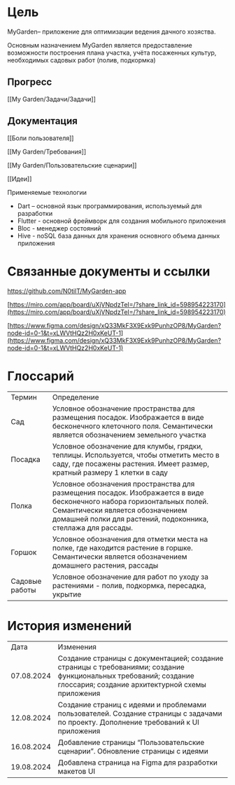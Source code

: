 # Цель

MyGarden– приложение для оптимизации ведения дачного хозяства.

Основным назначением MyGarden является предоставление возможности построения плана участка, учёта посаженных культур, необходимых садовых работ (полив, подкормка)

## Прогресс

[[My Garden/Задачи/Задачи]]

## Документация

[[Боли пользователя]]

[[My Garden/Требования]]

[[My Garden/Пользовательские сценарии]]

[[Идеи]]

  
Применяемые технологии  

- Dart – основной язык программирования, используемый для разработки
- Flutter - основной фреймворк для создания мобильного приложения
- Bloc - менеджер состояний
- Hive - noSQL база данных для хранения основного объема данных приложения

# Связанные документы и ссылки

https://github.com/N0tilT/MyGarden-app

  
  
[https://miro.com/app/board/uXjVNpdzTeI=/?share_link_id=598954223170](https://miro.com/app/board/uXjVNpdzTeI=/?share_link_id=598954223170)  
  
  
[https://www.figma.com/design/xQ33MkF3X9Exk9PunhzOP8/MyGarden?node-id=0-1&t=xLWVtHQz2H0xKeUT-1](https://www.figma.com/design/xQ33MkF3X9Exk9PunhzOP8/MyGarden?node-id=0-1&t=xLWVtHQz2H0xKeUT-1)

# Глоссарий

|   |   |
|---|---|
|Термин|Определение|
|Сад|Условное обозначение пространства для размещения посадок. Изображается в виде бесконечного клеточного поля. Семантически является обозначением земельного участка|
|Посадка|Условное обозначение для клумбы, грядки, теплицы. Используется, чтобы отметить место в саду, где посажены растения. Имеет размер, кратный размеру 1 клетки в саду|
|Полка|Условное обозначения пространства для размещения посадок. Изображается в виде бесконечного набора горизонтальных полей. Семантически является обозначением домашней полки для растений, подоконника, стеллажа для рассады.|
|Горшок|Условное обозначения для отметки места на полке, где находится растение в горшке. Семантически является обозначением домашнего растения, рассады|
|Садовые работы|Условное обозначение для работ по уходу за растениями - полив, подкормка, пересадка, укрытие|

# История изменений

|   |   |
|---|---|
|Дата|Изменения|
|07.08.2024|Создание страницы с документацией; cоздание страницы с требованиями; cоздание функциональных требований; cоздание глоссария; создание архитектурной схемы приложения|
|12.08.2024|Создание страниц с идеями и проблемами пользователей. Создание страницы с задачами по проекту. Дополнение требований к UI приложения|
|16.08.2024|Добавление страницы “Пользовательские сценарии”. Обновление страницы с идеями|
|19.08.2024|Добавлена страница на Figma для разработки макетов UI|